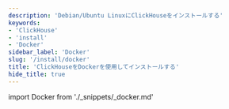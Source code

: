 ```yaml
---
description: 'Debian/Ubuntu LinuxにClickHouseをインストールする'
keywords:
- 'ClickHouse'
- 'install'
- 'Docker'
sidebar_label: 'Docker'
slug: '/install/docker'
title: 'ClickHouseをDockerを使用してインストールする'
hide_title: true
---
```


import Docker from './_snippets/_docker.md'

<Docker/>

